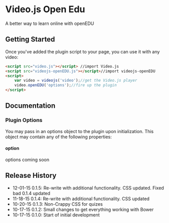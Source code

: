 # Video.js Open Edu

A better way to learn online with openEDU

## Getting Started

Once you've added the plugin script to your page, you can use it with any video:

```html
<script src="video.js"></script> //import Video.js
<script src="videojs-openEDU.js"></script>//import videojs-openEDU
<script>
    var video = videojs('video');//get the Video.js player
    video.openEDU('options');//fire up the plugin
</script>
```

## Documentation
### Plugin Options

You may pass in an options object to the plugin upon initialization. This
object may contain any of the following properties:

#### option
options coming soon
## Release History
 - 12-01-15     0.1.5: Re-write with additional functionality. CSS updated. Fixed bad 0.1.4 updated
 - 11-18-15     0.1.4: Re-write with additional functionality. CSS updated
 - 10-20-15     0.1.3: Non-Crappy CSS for quizes
 - 10-17-15     0.1.2: Small changes to get everything working with Bower
 - 10-17-15     0.1.0: Start of initial development
